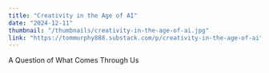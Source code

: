 ```yaml
---
title: "Creativity in the Age of AI"
date: "2024-12-11"
thumbnail: "/thumbnails/creativity-in-the-age-of-ai.jpg"
link: "https://tommurphy888.substack.com/p/creativity-in-the-age-of-ai"
---
```

A Question of What Comes Through Us